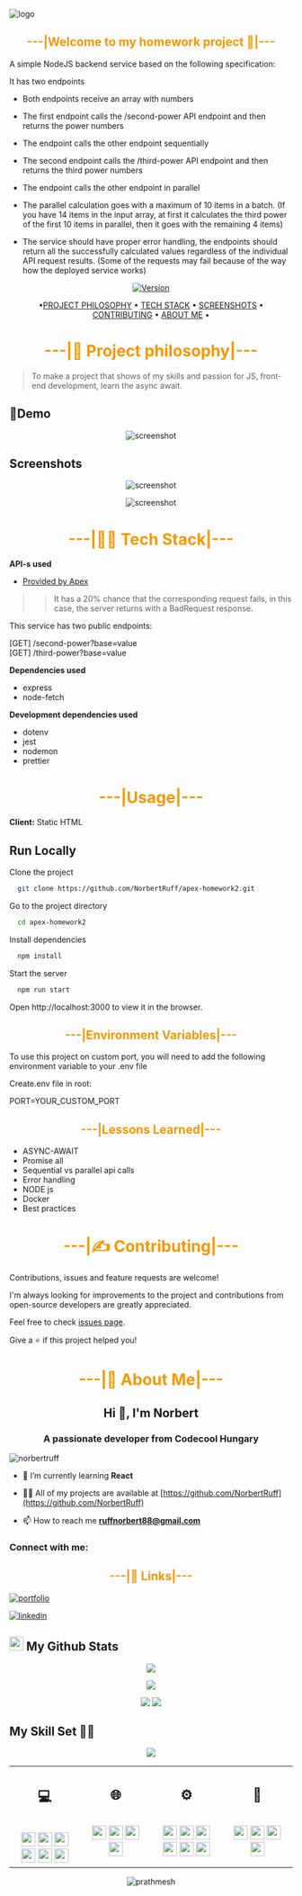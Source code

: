 ![logo]()

## <div style="color:#f59800" align="center">---|Welcome to my homework project 👋|---</div>

A simple NodeJS backend service based on the following specification:

It has two endpoints

- Both endpoints receive an array with numbers
- The first endpoint calls the /second-power API endpoint and then returns the power numbers
- The endpoint calls the other endpoint sequentially
- The second endpoint calls the /third-power API endpoint and then returns the third power numbers
- The endpoint calls the other endpoint in parallel
- The parallel calculation goes with a maximum of 10 items in a batch.
  (If you have 14 items in the input array, at first it calculates the third power of the first 10 items in parallel,
  then it goes with the remaining 4 items)

- The service should have proper error handling, the endpoints should return all the successfully calculated values
  regardless of the individual API request results.   (Some of the requests may fail because of the way how the deployed
  service works)

<div align="center">

[![Version](https://img.shields.io/badge/version-v1.0-blue.svg)](https://img.shields.io/badge/version-v1.0-blue.svg?cacheSeconds=2592000)

</div>

<div align="center">

•[PROJECT PHILOSOPHY](https://github.com/NorbertRuff/apex-homework2/#project-philosophy) •
[TECH STACK](https://github.com/NorbertRuff/apex-homework2/#tech-stack) •
[SCREENSHOTS](https://github.com/NorbertRuff/apex-homework2/#screenshots) •
[CONTRIBUTING](https://github.com/NorbertRuff/apex-homework2/#contributing) •
[ABOUT ME](https://github.com/NorbertRuff/apex-homework2/#about-me)
•

</div>

# <div style="color:#f59800" align="center">---|🧐 Project philosophy|---</div>

> To make a project that shows of my skills and passion for JS, front-end development, learn the async await.
>

## 🚦Demo

<div align="center">

![screenshot]()

</div>

## Screenshots

<div align="center">


![screenshot]()

![screenshot]()



</div>

# <div style="color:#f59800" align="center">---|👨‍💻 Tech Stack|---</div>

**API-s used**

- [Provided by Apex](https://simple-rest-api.onrender.com)

> > It has a 20% chance that the corresponding request fails, in this case, the server returns with a BadRequest response.

This service has two public endpoints:

[GET] /second-power?base=value  
[GET] /third-power?base=value

**Dependencies used**

- express
- node-fetch

**Development dependencies used**

- dotenv
- jest
- nodemon
- prettier

# <div style="color:#f59800" align="center">---|Usage|---</div>

**Client:**
Static HTML

## Run Locally

Clone the project

```bash
  git clone https://github.com/NorbertRuff/apex-homework2.git
```

Go to the project directory

```bash
  cd apex-homework2
```

Install dependencies

```bash
  npm install
```

Start the server

```bash
  npm run start
```

Open http://localhost:3000 to view it in the browser.

## <div style="color:#f59800" align="center">---|Environment Variables|---</div>

To use this project on custom port, you will need to add the following environment variable to your .env file

Create.env file in root:

PORT=YOUR_CUSTOM_PORT

## <div style="color:#f59800" align="center">---|Lessons Learned|---</div>

- ASYNC-AWAIT
- Promise all
- Sequential vs parallel api calls
- Error handling
- NODE js
- Docker
- Best practices

# <div style="color:#f59800" align="center">---|✍️ Contributing|---</div>

Contributions, issues and feature requests are welcome!<br/>

I'm always looking for improvements to the project and contributions from open-source developers are greatly
appreciated.

Feel free to check [issues page](https://github.com/NorbertRuff/apex-homework2/issues).

Give a ⭐️ if this project helped you!

# <div style="color:#f59800" align="center">---|🚀 About Me|---</div>

<h2 align="center">Hi 👋, I'm Norbert</h2>
<h3 align="center">A passionate developer from Codecool Hungary</h3>

<p align="left"> <img src="https://komarev.com/ghpvc/?username=norbertruff&label=Profile%20views&color=0e75b6&style=flat" alt="norbertruff" /> </p>

- 🌱 I’m currently learning **React**

- 👨‍💻 All of my projects are available at [https://github.com/NorbertRuff](https://github.com/NorbertRuff)

- 📫 How to reach me **ruffnorbert88@gmail.com**

<h3 align="left">Connect with me:</h3>

## <div style="color:#f59800" align="center">---|🔗 Links|---</div>

[![portfolio](https://img.shields.io/badge/my_portfolio-000?style=for-the-badge&logo=ko-fi&logoColor=white)](https://github.com/NorbertRuff)

[![linkedin](https://img.shields.io/badge/linkedin-0A66C2?style=for-the-badge&logo=linkedin&logoColor=white)](https://www.linkedin.com/in/ruff-norbert/)

<h2><img src="https://media.giphy.com/media/cj87CxfRtrUifF3Ryk/giphy.gif" height="25"> My Github Stats</h2>

<div align="center">

[![](https://raw.githubusercontent.com/NorbertRuff/NorbertRuff/master/profile-summary-card-output/dracula/0-profile-details.svg)](https://github.com/vn7n24fzkq/github-profile-summary-cards)

[![](https://raw.githubusercontent.com/NorbertRuff/NorbertRuff/master/profile-summary-card-output/dracula/2-most-commit-language.svg)](https://github.com/vn7n24fzkq/github-profile-summary-cards)

[![](https://raw.githubusercontent.com/NorbertRuff/NorbertRuff/master/profile-summary-card-output/dracula/3-stats.svg)](https://github.com/vn7n24fzkq/github-profile-summary-cards) [![](https://raw.githubusercontent.com/NorbertRuff/NorbertRuff/master/profile-summary-card-output/dracula/4-productive-time.svg)](https://github.com/vn7n24fzkq/github-profile-summary-cards)

</div>

## My Skill Set 👩‍💻

<div align="center">  
<img src="https://www.codewars.com/users/NorbertRuff/badges/large">
</div>

<table><td valign="top" width="25%">
<h2 align="center"> 💻 </h2><br>

<div align="center">  
<img src="https://img.shields.io/badge/Python-3776AB?style=flat-square&logo=python&logoColor=white" height="25">
<img src="https://img.shields.io/badge/Java-ED8B00?style=flat-square&logo=java&logoColor=white" height="25">
<img src="https://img.shields.io/badge/JavaScript-F7DF1E?style=flat-square&logo=javascript&logoColor=black" height="25">
<img src="https://img.shields.io/badge/Node.js-43853D?style=flat-square&logo=node.js&logoColor=white" height="25">
<img src="https://img.shields.io/badge/Flask-000000?style=flat-square&logo=flask&logoColor=white" height="25">
<img src="https://img.shields.io/badge/PostgreSQL-316192?style=flat-square&logo=postgresql&logoColor=white" height="25">
</div>


</td>
<td valign="top" width="25%">

<h2 align="center"> 🌐 </h2><br>

<div align="center">  


<img src="https://img.shields.io/badge/-CSS3-1572B6?style=flat-square&logo=css3" height="25">
<img src="https://img.shields.io/badge/HTML5-E34F26?style=flat-square&logo=html5&logoColor=white" height="25">
<img src="https://img.shields.io/badge/React-20232A?style=flat-square&logo=react&logoColor=61DAFB" height="25">
<img src="https://img.shields.io/badge/Bootstrap-563D7C?style=flat-square&logo=bootstrap&logoColor=white" height="25">

</div>

</td><td valign="top" width="25%">

<h2 align="center"> ⚙ </h2><br>

<div align="center">

<img src="https://img.shields.io/badge/-Linux-black?style=flat-square&logo=Linux" height="25"> 
<img src="https://img.shields.io/badge/Windows-0078D6?style=flat-square&logo=windows&logoColor=white" height="25"> 
<img src="https://img.shields.io/badge/Ubuntu-E95420?style=flat-square&logo=ubuntu&logoColor=white" height="25">
<img src="https://img.shields.io/badge/-Git-black?style=flat-square&logo=git" height="25"> 
<img src="https://img.shields.io/badge/-GitHub-181717?style=flat-square&logo=github" height="25"> 
<img src="https://img.shields.io/badge/Markdown-000000?style=flat-square&logo=markdown&logoColor=white" height="25">

</div>

</td>
<td valign="top" width="25%">

<h2 align="center"> 🎨 </h2><br>

<div align="center">
 <img src="https://aleen42.github.io/badges/src/photoshop.svg" height="25">
<img src="https://aleen42.github.io/badges/src/illustrator.svg" height="25">
<img src="https://aleen42.github.io/badges/src/dreamweaver.svg" height="25">
<img src="https://aleen42.github.io/badges/src/flash.svg" height="25">

 </div>

</td>
</table>  

<div align="center">

<p align="center"> <img src="https://komarev.com/ghpvc/?username=NorbertRuff&label=Profile%20views&color=0e75b6&style=flat-square" alt="prathmesh" /> </p>


</div>

